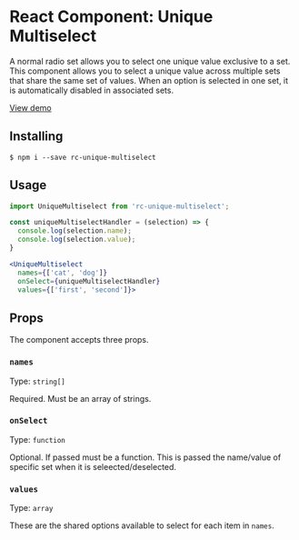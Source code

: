 # React Component: Unique Multiselect

A normal radio set allows you to select one unique value exclusive to a set.
This component allows you to select a unique value across multiple sets that share the same set of values. When an option is selected in one set, it is automatically disabled in associated sets.

[View demo](http://dogsghost.github.io/rc-unique-multi-select)

## Installing

```
$ npm i --save rc-unique-multiselect
```

## Usage

```jsx
import UniqueMultiselect from 'rc-unique-multiselect';

const uniqueMultiselectHandler = (selection) => {
  console.log(selection.name);
  console.log(selection.value);
}

<UniqueMultiselect
  names={['cat', 'dog']}
  onSelect={uniqueMultiselectHandler}
  values={['first', 'second']}>
```

## Props

The component accepts three props.

### `names`

Type: `string[]`

Required. Must be an array of strings. 

### `onSelect`

Type: `function`

Optional. If passed must be a function. This is passed the name/value of specific set when it is seleected/deselected.

### `values`

Type: `array`

These are the shared options available to select for each item in `names`.
